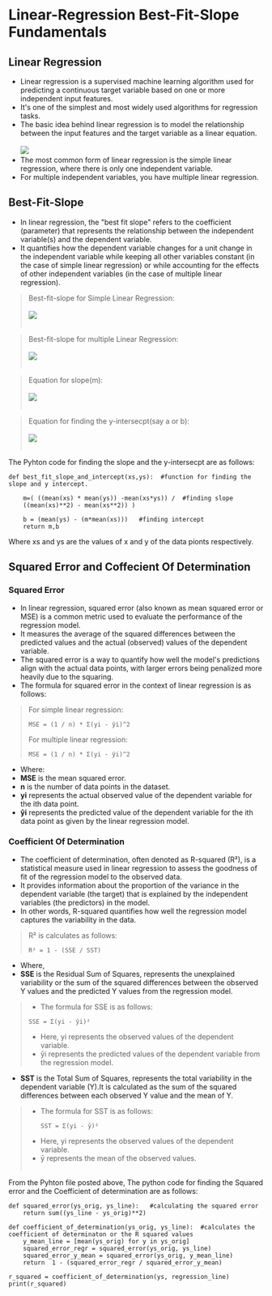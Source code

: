 # Linear-Regression Best-Fit-Slope Fundamentals
## Linear Regression
- Linear regression is a supervised machine learning algorithm used for predicting a continuous target variable based on one or more independent input features.
- It's one of the simplest and most widely used algorithms for regression tasks.
- The basic idea behind linear regression is to model the relationship between the input features and the target variable as a linear equation.<br/><br/>
![](https://www.wallstreetmojo.com/wp-content/uploads/2022/06/linear-regression-3.jpg)
-  The most common form of linear regression is the simple linear regression, where there is only one independent variable.
-  For multiple independent variables, you have multiple linear regression.

## Best-Fit-Slope
- In linear regression, the "best fit slope" refers to the coefficient (parameter) that represents the relationship between the independent variable(s) and the dependent variable.
- It quantifies how the dependent variable changes for a unit change in the independent variable while keeping all other variables constant (in the case of simple linear regression) or while accounting for the effects of other independent variables (in the case of multiple linear regression).

> Best-fit-slope for Simple Linear Regression:<br/><br/>
> ![](https://toptipbio.com/wp-content/uploads/2021/03/Linear-regression-model-equation.jpg)
<br/><br/>

> Best-fit-slope for multiple Linear Regression:<br/><br/>
> ![](https://miro.medium.com/v2/resize:fit:1400/0*pJsp76_deJvdDean)
<br/><br/>

> Equation for slope(m):<br/><br/>
> ![](https://cdn-images-1.medium.com/max/800/1*vji1X_3xW3lZsXUY4Vf-cg.png)
<br/><br/>

> Equation for finding the y-intersecpt(say a or b):<br/><br/>
> ![](https://encrypted-tbn0.gstatic.com/images?q=tbn:ANd9GcT4NDZ3ic9nakRBux1TtQMYbDzjh6rupnLAhhNza9J5PlbGpEEaVgWIEVJTH0A0G5G5DA&usqp=CAU)
<br/><br/>


The Pyhton code for finding the slope and the y-intersecpt are as follows:
```
def best_fit_slope_and_intercept(xs,ys):  #function for finding the slope and y intercept.

    m=( ((mean(xs) * mean(ys)) -mean(xs*ys)) /  #finding slope
    ((mean(xs)**2) - mean(xs**2)) )

    b = (mean(ys) - (m*mean(xs)))   #finding intercept
    return m,b
```
Where xs and ys are the values of x and y of the data pionts respectively.

## Squared Error and Coffecient Of Determination
### Squared Error

- In linear regression, squared error (also known as mean squared error or MSE) is a common metric used to evaluate the performance of the regression model.
- It measures the average of the squared differences between the predicted values and the actual (observed) values of the dependent variable.
- The squared error is a way to quantify how well the model's predictions align with the actual data points, with larger errors being penalized more heavily due to the squaring.
- The formula for squared error in the context of linear regression is as follows:

> For simple linear regression:
> ```
> MSE = (1 / n) * Σ(yi - ŷi)^2
> ```
> For multiple linear regression:
> ```
> MSE = (1 / n) * Σ(yi - ŷi)^2
> ```
- Where:
- __MSE__ is the mean squared error.
- __n__ is the number of data points in the dataset.
- __yi__ represents the actual observed value of the dependent variable for the ith data point.
- __ŷi__ represents the predicted value of the dependent variable for the ith data point as given by the linear regression model.

### Coefficient Of Determination
- The coefficient of determination, often denoted as R-squared (R²), is a statistical measure used in linear regression to assess the goodness of fit of the regression model to the observed data.
- It provides information about the proportion of the variance in the dependent variable (the target) that is explained by the independent variables (the predictors) in the model.
- In other words, R-squared quantifies how well the regression model captures the variability in the data.


> R² is calculates as follows:
> ```
> R² = 1 - (SSE / SST)
> ```
- Where,
- __SSE__ is the Residual Sum of Squares, represents the unexplained variability or the sum of the squared differences between the observed Y values and the predicted Y values from the regression model.
> - The formula for SSE is as follows:
>  ```
>  SSE = Σ(yi - ŷi)²
>  ```
> - Here, yi represents the observed values of the dependent variable.
> - ŷi represents the predicted values of the dependent variable from the regression model.

- __SST__ is the Total Sum of Squares, represents the total variability in the dependent variable (Y).It is calculated as the sum of the squared differences between each observed Y value and the mean of Y.
> - The formula for SST is as follows:
>   ```
>   SST = Σ(yi - ȳ)²
>   ```
> - Here, yi represents the observed values of the dependent variable.
> - ȳ represents the mean of the observed values.
<br/><br/>


From the Pyhton file posted above, The python code for finding the Squared error and the Coefficient of determination are as follows:
```
def squared_error(ys_orig, ys_line):   #calculating the squared error
    return sum((ys_line - ys_orig)**2)

def coefficient_of_determination(ys_orig, ys_line):  #calculates the coefficient of determinaton or the R squared values
    y_mean_line = [mean(ys_orig) for y in ys_orig]
    squared_error_regr = squared_error(ys_orig, ys_line)
    squared_error_y_mean = squared_error(ys_orig, y_mean_line)
    return  1 - (squared_error_regr / squared_error_y_mean)

r_squared = coefficient_of_determination(ys, regression_line)
print(r_squared)
```





